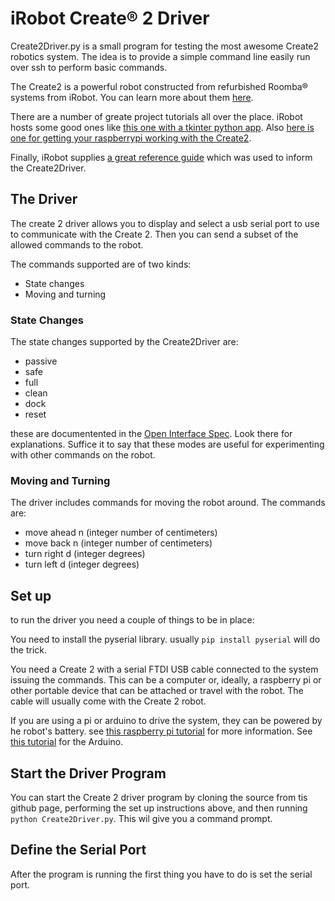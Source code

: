 # iRobot Create&reg; 2 Driver
Create2Driver.py is a small program for testing the most awesome Create2 robotics system.  The idea is to provide a simple command line easily run over ssh to perform basic commands.

The Create2 is a powerful robot constructed from refurbished Roomba&reg; systems from iRobot.  You can learn more about them [here](http://www.irobot.com/About-iRobot/STEM/Create-2.aspx).

There are a number of greate project tutorials all over the place.  iRobot hosts some good ones like [this one with a tkinter python app](http://www.irobot.com/~/media/MainSite/PDFs/About/STEM/Create/Python_Tethered_Driving.pdf).  Also [here is one for getting your raspberrypi working with the Create2](http://www.irobot.com/~/media/MainSite/PDFs/About/STEM/Create/RaspberryPi_Tutorial.pdf).

Finally, iRobot supplies [a great reference guide](http://www.irobot.com/~/media/MainSite/PDFs/About/STEM/Create/create_2_Open_Interface_Spec.pdf) which was used to inform the Create2Driver.  

## The Driver
The create 2 driver allows you to display and select a usb serial port to use to communicate with the Create 2.  Then you can send a subset of the allowed commands to the robot.  

The commands supported are of two kinds:

- State changes
- Moving and turning

### State Changes
The state changes supported by the Create2Driver are:

- passive
- safe
- full
- clean
- dock
- reset

these are documentented in the [Open Interface Spec](http://www.irobot.com/~/media/MainSite/PDFs/About/STEM/Create/create_2_Open_Interface_Spec.pdf).  Look there for explanations.  Suffice it to say that these modes are useful for experimenting with other commands on the robot.

### Moving and Turning
The driver includes commands for moving the robot around.  The commands are:

- move ahead n (integer number of centimeters)
- move back n (integer number of centimeters)
- turn right d (integer degrees)
- turn left d (integer degrees)

## Set up 
to run the driver you need a couple of things to be in place:

You need to install the pyserial library.  usually `pip install pyserial` will do the trick.

You need a Create 2 with a serial FTDI USB cable connected to the system issuing the commands.  This can be a computer or, ideally, a raspberry pi or other portable device that can be attached or travel with the robot.  The cable will usually come with the Create 2 robot.  

If you are using a pi or arduino to drive the system, they can be powered by he robot's battery.  see [this raspberry pi tutorial](http://www.irobot.com/~/media/MainSite/PDFs/About/STEM/Create/RaspberryPi_Tutorial.pdf) for more information.  See [this tutorial](http://www.irobot.com/~/media/MainSite/PDFs/About/STEM/Create/Arduino_Tutorial.pdf) for the Arduino.

## Start the Driver Program
You can start the Create 2 driver program by cloning the source from tis github page, performing the set up instructions above, and then running `python Create2Driver.py`.  This wil give you a command prompt.

## Define the Serial Port
After the program is running the first thing you have to do is set the serial port.